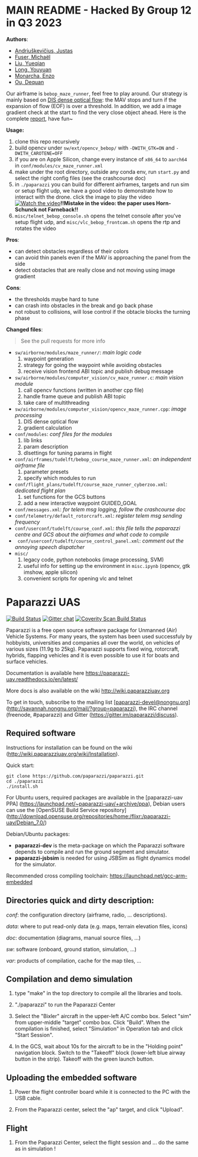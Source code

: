 # MAIN README - Hacked By Group 12 in Q3 2023

**Authors**:
* [Andriuškevičius, Justas](https://github.com/justas145)
* [Fuser, Michaël](https://github.com/PzZfhr)
* [Liu, Yueqian](https://github.com/ErcBunny)
* [Long, Youyuan](https://github.com/LONG-yy98)
* [Monarcha, Enzo](https://github.com/enzomonarcha)
* [Ou, Dequan](https://github.com/dfordequan)

Our airframe is `bebop_maze_runner`, feel free to play around. Our strategy is mainly based on [DIS dense optical flow](https://arxiv.org/abs/1603.03590): the MAV stops and turn if the expansion of flow (EOF) is over a threshold. In addition, we add a image gradient check at the start to find the very close object ahead. Here is the complete [report](https://www.overleaf.com/read/dqyphfwpxmtv), have fun~

**Usage:**
1. clone this repo recursively
2. build opencv under `sw/ext/opencv_bebop/` with `-DWITH_GTK=ON` and `-DWITH_CAROTENE=OFF`
3. if you are on Apple Silicon, change every instance of `x86_64` to `aarch64` in `conf/modules/cv_maze_runner.xml`
4. make under the root directory, outside any conda env, run `start.py` and select the right config files (see the crashcourse doc)
5. in `./paparazzi` you can build for different airframes, targets and run sim or setup flight udp, we have a good video to demonstrate how to interact with the drone. click the image to play the video[![Watch the video](./misc/readme_snapshot.png)](https://drive.google.com/file/d/1-80IuOYnAi_mwAYwgnq9DLzhlsFC25mE/view?usp=sharing)**!!Mistake in the video: the paper uses Horn-Schunck not Farneback!!**
6. `misc/telnet_bebop_console.sh` opens the telnet console after you've setup flight udp, and `misc/vlc_bebop_frontcam.sh` opens the rtp and rotates the video

**Pros**:
* can detect obstacles regardless of their colors
* can avoid thin panels even if the MAV is approaching the panel from the side
* detect obstacles that are really close and not moving using image gradient

**Cons**:
* the thresholds maybe hard to tune
* can crash into obstacles in the break and go back phase
* not robust to collisions, will lose control if the obtacle blocks the turning phase

**Changed files**:
> See the pull requests for more info
* `sw/airborne/modules/maze_runner/`: *main logic code*
  1. waypoint generation
  2. strategy for going the waypoint while avoiding obstacles
  3. receive vision frontend ABI topic and publish debug message
* `sw/airborne/modules/computer_vision/cv_maze_runner.c`: *main vision module*
  1. call opencv functions (written in another cpp file)
  2. handle frame queue and publish ABI topic
  3. take care of multithreading
* `sw/airborne/modules/computer_vision/opencv_maze_runner.cpp`: *image processing*
  1. DIS dense optical flow
  2. gradient calculation
* `conf/modules`: *conf files for the modules*
  1. lib links
  2. param description
  3. dlsettings for tuning params in flight
* `conf/airframes/tudelft/bebop_course_maze_runner.xml`: *an independent airframe file*
  1. parameter presets
  2. specify which modules to run
* `conf/flight_plans/tudelft/course_maze_runner_cyberzoo.xml`: *dedicated flight plan*
  1. set functions for the GCS buttons
  2. add a new interactive waypoint GUIDED_GOAL
* `conf/messages.xml`: *for telem msg logging, follow the crashcourse doc*
* `conf/telemetry/default_rotorcraft.xml`: *register telem msg sending frequency*
* `conf/userconf/tudelft/course_conf.xml`: *this file tells the paparazzi centre and GCS about the airframes and what code to compile*
* ` conf/userconf/tudelft/course_control_panel.xml`: *comment out the annoying speech dispatcher*
* `misc/`
  1. legacy code, python notebooks (image processing, SVM)
  2. useful info for setting up the environment in `misc.ipynb` (opencv, gtk imshow, apple silicon)
  3. convenient scripts for opening vlc and telnet

Paparazzi UAS
=============
[![Build Status](https://semaphoreci.com/api/v1/paparazziuav/paparazzi/branches/master/shields_badge.svg)](https://semaphoreci.com/paparazziuav/paparazzi) [![Gitter chat](https://badges.gitter.im/paparazzi/discuss.svg)](https://gitter.im/paparazzi/discuss)
<a href="https://scan.coverity.com/projects/paparazzi-paparazzi">
  <img alt="Coverity Scan Build Status"
       src="https://scan.coverity.com/projects/4928/badge.svg"/>
</a>

Paparazzi is a free open source software package for Unmanned (Air) Vehicle Systems.
For many years, the system has been used successfuly by hobbyists, universities and companies all over the world, on vehicles of various sizes (11.9g to 25kg).
Paparazzi supports fixed wing, rotorcraft, hybrids, flapping vehicles and it is even possible to use it for boats and surface vehicles.

Documentation is available here https://paparazzi-uav.readthedocs.io/en/latest/

More docs is also available on the wiki http://wiki.paparazziuav.org

To get in touch, subscribe to the mailing list [paparazzi-devel@nongnu.org] (http://savannah.nongnu.org/mail/?group=paparazzi), the IRC channel (freenode, #paparazzi) and Gitter (https://gitter.im/paparazzi/discuss).

Required software
-----------------

Instructions for installation can be found on the wiki (http://wiki.paparazziuav.org/wiki/Installation).

Quick start:

```
git clone https://github.com/paparazzi/paparazzi.git
cd ./paparazzi
./install.sh
```



For Ubuntu users, required packages are available in the [paparazzi-uav PPA] (https://launchpad.net/~paparazzi-uav/+archive/ppa),
Debian users can use the [OpenSUSE Build Service repository] (http://download.opensuse.org/repositories/home:/flixr:/paparazzi-uav/Debian_7.0/)

Debian/Ubuntu packages:
- **paparazzi-dev** is the meta-package on which the Paparazzi software depends to compile and run the ground segment and simulator.
- **paparazzi-jsbsim** is needed for using JSBSim as flight dynamics model for the simulator.

Recommended cross compiling toolchain: https://launchpad.net/gcc-arm-embedded


Directories quick and dirty description:
----------------------------------------

_conf_: the configuration directory (airframe, radio, ... descriptions).

_data_: where to put read-only data (e.g. maps, terrain elevation files, icons)

_doc_: documentation (diagrams, manual source files, ...)

_sw_: software (onboard, ground station, simulation, ...)

_var_: products of compilation, cache for the map tiles, ...


Compilation and demo simulation
-------------------------------

1. type "make" in the top directory to compile all the libraries and tools.

2. "./paparazzi" to run the Paparazzi Center

3. Select the "Bixler" aircraft in the upper-left A/C combo box.
  Select "sim" from upper-middle "target" combo box. Click "Build".
  When the compilation is finished, select "Simulation" in Operation tab and click "Start Session".

4. In the GCS, wait about 10s for the aircraft to be in the "Holding point" navigation block.
  Switch to the "Takeoff" block (lower-left blue airway button in the strip).
  Takeoff with the green launch button.

Uploading the embedded software
----------------------------------

1. Power the flight controller board while it is connected to the PC with the USB cable.

2. From the Paparazzi center, select the "ap" target, and click "Upload".


Flight
------

1.  From the Paparazzi Center, select the flight session and ... do the same as in simulation !
